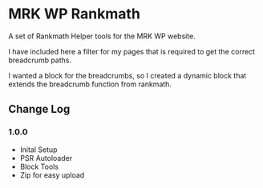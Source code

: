 # MRK WP Rankmath
A set of Rankmath Helper tools for the MRK WP website.

I have included here a filter for my pages that is required to get the correct breadcrumb paths.

I wanted a block for the breadcrumbs, so I created a dynamic block that extends the breadcrumb function from rankmath.

## Change Log

### 1.0.0
- Inital Setup
- PSR Autoloader
- Block Tools
- Zip for easy upload
